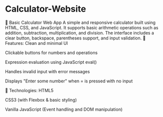 # Calculator-Website
📱 Basic Calculator Web App
A simple and responsive calculator built using HTML, CSS, and JavaScript. It supports basic arithmetic operations such as addition, subtraction, multiplication, and division. The interface includes a clear button, backspace, parentheses support, and input validation.
🔧 Features:
Clean and minimal UI

Clickable buttons for numbers and operations

Expression evaluation using JavaScript eval()

Handles invalid input with error messages

Displays "Enter some number" when = is pressed with no input

🚀 Technologies:
HTML5

CSS3 (with Flexbox & basic styling)

Vanilla JavaScript (Event handling and DOM manipulation)

